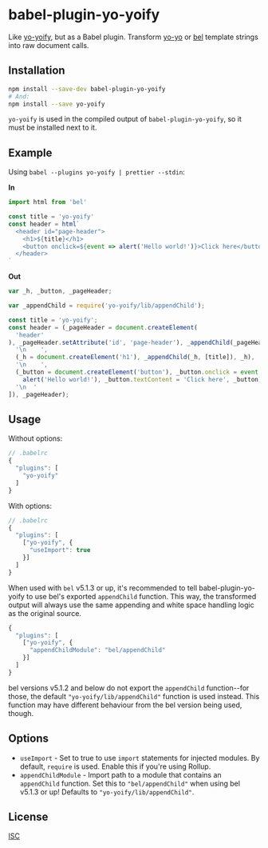 # babel-plugin-yo-yoify

Like [yo-yoify][], but as a Babel plugin. Transform [yo-yo][] or [bel][]
template strings into raw document calls.

## Installation

```bash
npm install --save-dev babel-plugin-yo-yoify
# And:
npm install --save yo-yoify
```

`yo-yoify` is used in the compiled output of `babel-plugin-yo-yoify`, so it must
be installed next to it.

## Example

Using `babel --plugins yo-yoify | prettier --stdin`:

**In**

```js
import html from 'bel'

const title = 'yo-yoify'
const header = html`
  <header id="page-header">
    <h1>${title}</h1>
    <button onclick=${event => alert('Hello world!')}>Click here</button>
  </header>
`
```

**Out**

```js
var _h, _button, _pageHeader;

var _appendChild = require('yo-yoify/lib/appendChild');

const title = 'yo-yoify';
const header = (_pageHeader = document.createElement(
  'header'
), _pageHeader.setAttribute('id', 'page-header'), _appendChild(_pageHeader, [
  '\n    ',
  (_h = document.createElement('h1'), _appendChild(_h, [title]), _h),
  '\n    ',
  (_button = document.createElement('button'), _button.onclick = event =>
    alert('Hello world!'), _button.textContent = 'Click here', _button),
  '\n  '
]), _pageHeader);
```

## Usage

Without options:

```js
// .babelrc
{
  "plugins": [
    "yo-yoify"
  ]
}
```

With options:

```js
// .babelrc
{
  "plugins": [
    ["yo-yoify", {
      "useImport": true
    }]
  ]
}
```

When used with `bel` v5.1.3 or up, it's recommended to tell
babel-plugin-yo-yoify to use bel's exported `appendChild` function. This way,
the transformed output will always use the same appending and white space
handling logic as the original source.

```js
{
  "plugins": [
    ["yo-yoify", {
      "appendChildModule": "bel/appendChild"
    }]
  ]
}
```

bel versions v5.1.2 and below do not export the `appendChild` function--for
those, the default `"yo-yoify/lib/appendChild"` function is used instead. This
function may have different behaviour from the bel version being used, though.

## Options

 - `useImport` - Set to true to use `import` statements for injected modules.
   By default, `require` is used. Enable this if you're using Rollup.
 - `appendChildModule` - Import path to a module that contains an `appendChild`
   function. Set this to `"bel/appendChild"` when using bel v5.1.3 or up!
   Defaults to `"yo-yoify/lib/appendChild"`.

## License

[ISC][]

[yo-yoify]: https://github.com/shama/yo-yoify
[yo-yo]: https://github.com/maxogden/yo-yo
[bel]: https://github.com/shama/bel
[ISC]: ./LICENSE
